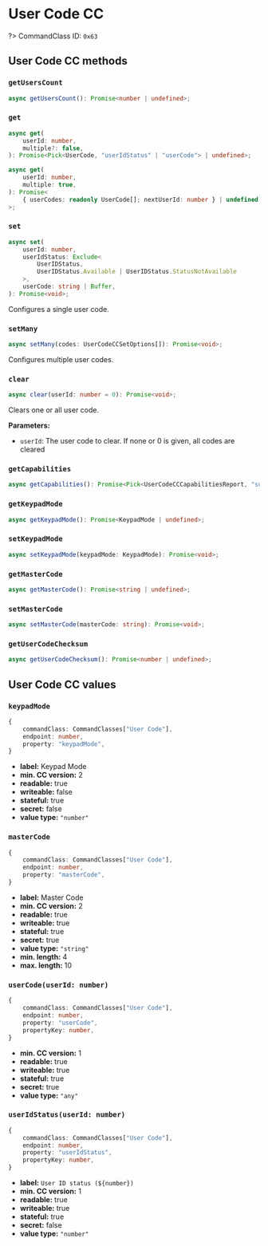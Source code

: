 # User Code CC

?> CommandClass ID: `0x63`

## User Code CC methods

### `getUsersCount`

```ts
async getUsersCount(): Promise<number | undefined>;
```

### `get`

```ts
async get(
	userId: number,
	multiple?: false,
): Promise<Pick<UserCode, "userIdStatus" | "userCode"> | undefined>;

async get(
	userId: number,
	multiple: true,
): Promise<
	{ userCodes: readonly UserCode[]; nextUserId: number } | undefined
>;
```

### `set`

```ts
async set(
	userId: number,
	userIdStatus: Exclude<
		UserIDStatus,
		UserIDStatus.Available | UserIDStatus.StatusNotAvailable
	>,
	userCode: string | Buffer,
): Promise<void>;
```

Configures a single user code.

### `setMany`

```ts
async setMany(codes: UserCodeCCSetOptions[]): Promise<void>;
```

Configures multiple user codes.

### `clear`

```ts
async clear(userId: number = 0): Promise<void>;
```

Clears one or all user code.

**Parameters:**

-   `userId`: The user code to clear. If none or 0 is given, all codes are cleared

### `getCapabilities`

```ts
async getCapabilities(): Promise<Pick<UserCodeCCCapabilitiesReport, "supportsMasterCode" | "supportsMasterCodeDeactivation" | "supportsUserCodeChecksum" | "supportsMultipleUserCodeReport" | "supportsMultipleUserCodeSet" | "supportedUserIDStatuses" | "supportedKeypadModes" | "supportedASCIIChars"> | undefined>;
```

### `getKeypadMode`

```ts
async getKeypadMode(): Promise<KeypadMode | undefined>;
```

### `setKeypadMode`

```ts
async setKeypadMode(keypadMode: KeypadMode): Promise<void>;
```

### `getMasterCode`

```ts
async getMasterCode(): Promise<string | undefined>;
```

### `setMasterCode`

```ts
async setMasterCode(masterCode: string): Promise<void>;
```

### `getUserCodeChecksum`

```ts
async getUserCodeChecksum(): Promise<number | undefined>;
```

## User Code CC values

### `keypadMode`

```ts
{
	commandClass: CommandClasses["User Code"],
	endpoint: number,
	property: "keypadMode",
}
```

-   **label:** Keypad Mode
-   **min. CC version:** 2
-   **readable:** true
-   **writeable:** false
-   **stateful:** true
-   **secret:** false
-   **value type:** `"number"`

### `masterCode`

```ts
{
	commandClass: CommandClasses["User Code"],
	endpoint: number,
	property: "masterCode",
}
```

-   **label:** Master Code
-   **min. CC version:** 2
-   **readable:** true
-   **writeable:** true
-   **stateful:** true
-   **secret:** true
-   **value type:** `"string"`
-   **min. length:** 4
-   **max. length:** 10

### `userCode(userId: number)`

```ts
{
	commandClass: CommandClasses["User Code"],
	endpoint: number,
	property: "userCode",
	propertyKey: number,
}
```

-   **min. CC version:** 1
-   **readable:** true
-   **writeable:** true
-   **stateful:** true
-   **secret:** true
-   **value type:** `"any"`

### `userIdStatus(userId: number)`

```ts
{
	commandClass: CommandClasses["User Code"],
	endpoint: number,
	property: "userIdStatus",
	propertyKey: number,
}
```

-   **label:** `User ID status (${number})`
-   **min. CC version:** 1
-   **readable:** true
-   **writeable:** true
-   **stateful:** true
-   **secret:** false
-   **value type:** `"number"`
